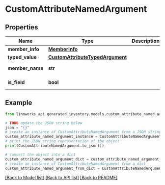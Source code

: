 # CustomAttributeNamedArgument


## Properties

Name | Type | Description | Notes
------------ | ------------- | ------------- | -------------
**member_info** | [**MemberInfo**](MemberInfo.md) |  | [optional] 
**typed_value** | [**CustomAttributeTypedArgument**](CustomAttributeTypedArgument.md) |  | [optional] 
**member_name** | **str** |  | [optional] [readonly] 
**is_field** | **bool** |  | [optional] [readonly] 

## Example

```python
from linnworks_api.generated.inventory.models.custom_attribute_named_argument import CustomAttributeNamedArgument

# TODO update the JSON string below
json = "{}"
# create an instance of CustomAttributeNamedArgument from a JSON string
custom_attribute_named_argument_instance = CustomAttributeNamedArgument.from_json(json)
# print the JSON string representation of the object
print(CustomAttributeNamedArgument.to_json())

# convert the object into a dict
custom_attribute_named_argument_dict = custom_attribute_named_argument_instance.to_dict()
# create an instance of CustomAttributeNamedArgument from a dict
custom_attribute_named_argument_from_dict = CustomAttributeNamedArgument.from_dict(custom_attribute_named_argument_dict)
```
[[Back to Model list]](../README.md#documentation-for-models) [[Back to API list]](../README.md#documentation-for-api-endpoints) [[Back to README]](../README.md)


